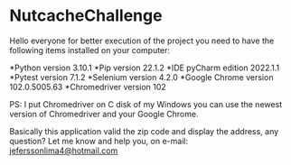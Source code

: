# NutcacheChallenge
Hello everyone for better execution of the project you need to have the following items installed on your computer:

*Python version 3.10.1 
*Pip version 22.1.2 
*IDE pyCharm edition 2022.1.1
*Pytest version 7.1.2 
*Selenium version 4.2.0
*Google Chrome version 102.0.5005.63
*Chromedriver  version 102   

PS: I put Chromedriver on C disk of my Windows you can use the newest version of Chromedriver and your Google Chrome.  

Basically this application valid the zip code and display the address, any question? Let me know and help you, on e-mail: jeferssonlima4@hotmail.com  
